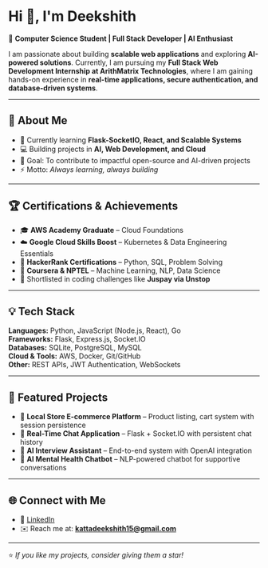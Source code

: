 # Hi 👋, I'm Deekshith  

🚀 **Computer Science Student | Full Stack Developer | AI Enthusiast**  

I am passionate about building **scalable web applications** and exploring **AI-powered solutions**. Currently, I am pursuing my **Full Stack Web Development Internship at ArithMatrix Technologies**, where I am gaining hands-on experience in **real-time applications, secure authentication, and database-driven systems**.  

---

## 🔑 About Me  
- 🌱 Currently learning **Flask-SocketIO, React, and Scalable Systems**  
- 💻 Building projects in **AI, Web Development, and Cloud**  
- 🎯 Goal: To contribute to impactful open-source and AI-driven projects  
- ⚡ Motto: *Always learning, always building*  

---

## 🏆 Certifications & Achievements  
- 🎓 **AWS Academy Graduate** – Cloud Foundations  
- ☁️ **Google Cloud Skills Boost** – Kubernetes & Data Engineering Essentials  
- 🐍 **HackerRank Certifications** – Python, SQL, Problem Solving  
- 📜 **Coursera & NPTEL** – Machine Learning, NLP, Data Science  
- 🏅 Shortlisted in coding challenges like **Juspay via Unstop**  

---

## 💡 Tech Stack  
**Languages:** Python, JavaScript (Node.js, React), Go  
**Frameworks:** Flask, Express.js, Socket.IO  
**Databases:** SQLite, PostgreSQL, MySQL  
**Cloud & Tools:** AWS, Docker, Git/GitHub  
**Other:** REST APIs, JWT Authentication, WebSockets  

---

## 📌 Featured Projects  
- 🛒 **Local Store E-commerce Platform** – Product listing, cart system with session persistence  
- 💬 **Real-Time Chat Application** – Flask + Socket.IO with persistent chat history  
- 🤖 **AI Interview Assistant** – End-to-end system with OpenAI integration  
- 🧠 **AI Mental Health Chatbot** – NLP-powered chatbot for supportive conversations  

---

## 🌐 Connect with Me  
- 💼 [LinkedIn](https://www.linkedin.com/in/deekshith-kumar-17302b21a/)  
- ✉️ Reach me at: **kattadeekshith15@gmail.com**  

---
⭐️ *If you like my projects, consider giving them a star!*

